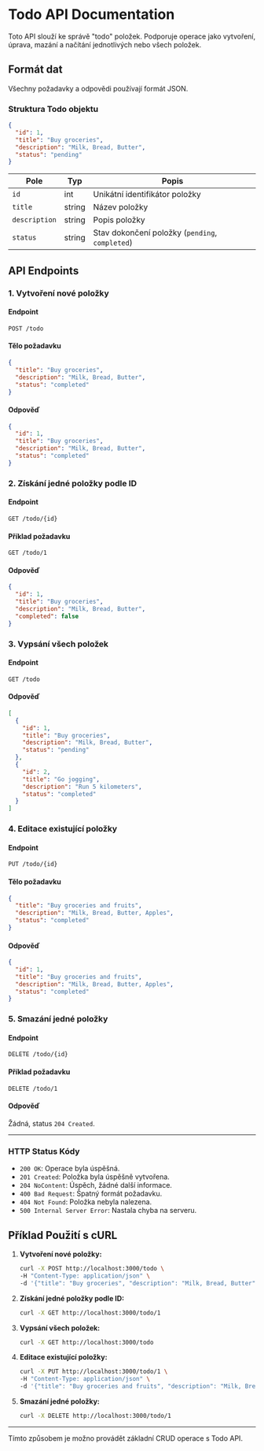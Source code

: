 Todo API Documentation
======================

Toto API slouží ke správě "todo" položek. Podporuje operace jako vytvoření, úprava, mazání a načítání jednotlivých nebo všech položek.

## Formát dat

Všechny požadavky a odpovědi používají formát JSON.

### Struktura Todo objektu
```json
{
  "id": 1,
  "title": "Buy groceries",
  "description": "Milk, Bread, Butter",
  "status": "pending"
}
```

| Pole        | Typ    | Popis                                    |
|-------------|--------|------------------------------------------|
| `id`        | int    | Unikátní identifikátor položky           |
| `title`     | string | Název položky                            |
| `description`| string| Popis položky                            |
| `status` | string   | Stav dokončení položky (`pending`, `completed`)  |

## API Endpoints

### 1. Vytvoření nové položky
#### Endpoint
```http
POST /todo
```
#### Tělo požadavku
```json
{
  "title": "Buy groceries",
  "description": "Milk, Bread, Butter",
  "status": "completed"
}
```
#### Odpověď
```json
{
  "id": 1,
  "title": "Buy groceries",
  "description": "Milk, Bread, Butter",
  "status": "completed"
}
```

### 2. Získání jedné položky podle ID
#### Endpoint
```http
GET /todo/{id}
```
#### Příklad požadavku
```http
GET /todo/1
```
#### Odpověď
```json
{
  "id": 1,
  "title": "Buy groceries",
  "description": "Milk, Bread, Butter",
  "completed": false
}
```

### 3. Vypsání všech položek
#### Endpoint
```http
GET /todo
```
#### Odpověď
```json
[
  {
    "id": 1,
    "title": "Buy groceries",
    "description": "Milk, Bread, Butter",
    "status": "pending"
  },
  {
    "id": 2,
    "title": "Go jogging",
    "description": "Run 5 kilometers",
    "status": "completed"
  }
]
```

### 4. Editace existující položky
#### Endpoint
```http
PUT /todo/{id}
```
#### Tělo požadavku
```json
{
  "title": "Buy groceries and fruits",
  "description": "Milk, Bread, Butter, Apples",
  "status": "completed"
}
```
#### Odpověď
```json
{
  "id": 1,
  "title": "Buy groceries and fruits",
  "description": "Milk, Bread, Butter, Apples",
  "status": "completed"
}
```

### 5. Smazání jedné položky
#### Endpoint
```http
DELETE /todo/{id}
```
#### Příklad požadavku
```http
DELETE /todo/1
```
#### Odpověď
Žádná, status `204 Created`.

---

### HTTP Status Kódy
- `200 OK`: Operace byla úspěšná.
- `201 Created`: Položka byla úspěšně vytvořena.
- `204 NoContent`: Úspěch, žádné další informace.
- `400 Bad Request`: Špatný formát požadavku.
- `404 Not Found`: Položka nebyla nalezena.
- `500 Internal Server Error`: Nastala chyba na serveru.

## Příklad Použití s cURL

1. **Vytvoření nové položky:**
   ```bash
   curl -X POST http://localhost:3000/todo \
   -H "Content-Type: application/json" \
   -d '{"title": "Buy groceries", "description": "Milk, Bread, Butter", "status": "completed"}'
   ```

2. **Získání jedné položky podle ID:**
   ```bash
   curl -X GET http://localhost:3000/todo/1
   ```

3. **Vypsání všech položek:**
   ```bash
   curl -X GET http://localhost:3000/todo
   ```

4. **Editace existující položky:**
   ```bash
   curl -X PUT http://localhost:3000/todo/1 \
   -H "Content-Type: application/json" \
   -d '{"title": "Buy groceries and fruits", "description": "Milk, Bread, Butter, Apples", "status": "completed"}'
   ```

5. **Smazání jedné položky:**
   ```bash
   curl -X DELETE http://localhost:3000/todo/1
   ```

---

Tímto způsobem je možno provádět základní CRUD operace s Todo API.

